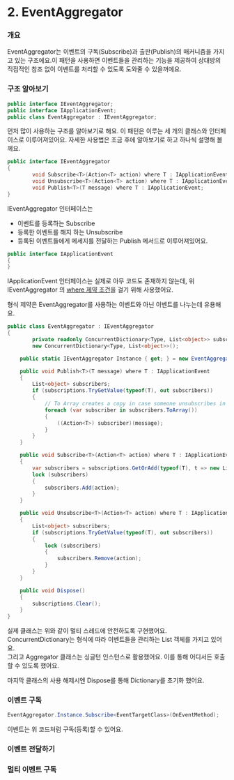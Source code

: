 # 2. EventAggregator

### 개요

EventAggregator는 이벤트의 구독\(Subscribe\)과 출판\(Publish\)의 매커니즘을 가지고 있는 구조에요.이 패턴을 사용하면 이벤트들을 관리하는 기능을 제공하여 상대방의 직접적인 참조 없이 이벤트를 처리할 수 있도록 도와줄 수 있을꺼에요.

### 구조 알아보기

```csharp
public interface IEventAggregator;
public interface IApplicationEvent;
public class EventAggregator : IEventAggregator;
```

먼저 많이 사용하는 구조를 알아보기로 해요. 이 패턴은 이루는 세 개의 클래스와 인터페이스로 이루어져있어요. 자세한 사용법은 조금 후에 알아보기로 하고 하나씩 설명해 볼께요.

```csharp
public interface IEventAggregator 
{
        void Subscribe<T>(Action<T> action) where T : IApplicationEvent;
        void Unsubscribe<T>(Action<T> action) where T : IApplicationEvent;
        void Publish<T>(T message) where T : IApplicationEvent;
}
```

IEventAggregator 인터페이스는

* 이벤트를 등록하는 Subscribe
* 등록한 이벤트를 해지 하는 Unsubscribe
* 등록된 이벤트들에게 메세지를 전달하는 Publish 메서드로 이루어져있어요.

```csharp
public interface IApplicationEvent
{
}
```

IApplicationEvent 인터페이스는 실제로 아무 코드도 존재하지 않는데, 위 IEventAggregator 의 [where 제약 조건](https://docs.microsoft.com/ko-kr/dotnet/csharp/language-reference/keywords/where-generic-type-constraint)을 걸기 위해 사용했어요.

형식 제약은 EventAggregator를 사용하는 이벤트와 아닌 이벤트를 나누는데 유용해요.

```csharp
public class EventAggregator : IEventAggregator
{
        private readonly ConcurrentDictionary<Type, List<object>> subscriptions =
        new ConcurrentDictionary<Type, List<object>>();

    public static IEventAggregator Instance { get; } = new EventAggregator();

    public void Publish<T>(T message) where T : IApplicationEvent
    {
        List<object> subscribers;
        if (subscriptions.TryGetValue(typeof(T), out subscribers))
        {
            // To Array creates a copy in case someone unsubscribes in their own handler
            foreach (var subscriber in subscribers.ToArray())
            {
                ((Action<T>) subscriber)(message);
            }
        }
    }

    public void Subscribe<T>(Action<T> action) where T : IApplicationEvent
    {
        var subscribers = subscriptions.GetOrAdd(typeof(T), t => new List<object>());
        lock (subscribers)
        {
            subscribers.Add(action);
        }
    }

    public void Unsubscribe<T>(Action<T> action) where T : IApplicationEvent
    {
        List<object> subscribers;
        if (subscriptions.TryGetValue(typeof(T), out subscribers))
        {
            lock (subscribers)
            {
                subscribers.Remove(action);
            }
        }
    }

    public void Dispose()
    {
        subscriptions.Clear();
    }
}
```

실제 클래스는 위와 같이 멀티 스레드에 안전하도록 구현했어요. ConcurrentDictionary는 형식에 따라 이벤트들을 관리하는 List 객체를 가지고 있어요.  
그리고 Aggregator 클래스는 싱글턴 인스턴스로 활용했어요. 이를 통해 어디서든 호출 할 수 있도록 했어요.  
   
마지막 클래스의 사용 해제시엔 Dispose를 통해 Dictionary를 초기화 했어요.

### 이벤트 구독

```csharp
EventAggregator.Instance.Subscribe<EventTargetClass>(OnEventMethod);
```

이벤트는 위 코드처럼 구독\(등록\)할 수 있어요.

### 이벤트 전달하기

### 멀티 이벤트 구독

